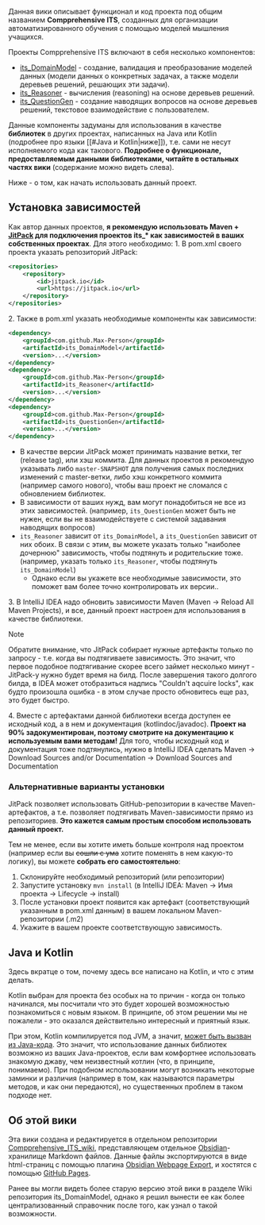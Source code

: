 Данная вики описывает функционал и код проекта под общим названием **Compprehensive ITS**, созданных для организации автоматизированного обучения с помощью моделей мышления учащихся.

Проекты Compprehensive ITS включают в себя несколько компонентов:
- [its_DomainModel](https://github.com/Max-Person/its_DomainModel) - создание, валидация и преобразование моделей данных (модели данных о конкретных задачах, а также модели деревьев решений, решающих эти задачи).
- [its_Reasoner](https://github.com/Max-Person/its_Reasoner) - вычисления (reasoning) на основе деревьев решений.
- [its_QuestionGen](https://github.com/Max-Person/its_QuestionGen) - создание наводящих вопросов на основе деревьев решений, текстовое взаимодействие с пользователем.

Данные компоненты задуманы для использования в качестве **библиотек** в других проектах, написанных на Java или Kotlin (подробнее про языки [[#Java и Kotlin|ниже]]), т.е. сами не несут исполняемого кода как такового.
**Подробнее о функционале, предоставляемым данными библиотеками, читайте в остальных частях вики** (содержание можно видеть слева).

Ниже - о том, как начать использовать данный проект.
## Установка зависимостей

Как автор данных проектов, **я рекомендую использовать Maven + [JitPack](https://jitpack.io/)  для подключения проектов its_\* как зависимостей в ваших собственных проектах**.
Для этого необходимо:
1\. В pom.xml своего проекта указать репозиторий JitPack:
```xml
<repositories>
	<repository>
		<id>jitpack.io</id>
		<url>https://jitpack.io</url>
	</repository>
</repositories>
```
2\. Также в pom.xml указать необходимые компоненты как зависимости:
```xml
<dependency>
	<groupId>com.github.Max-Person</groupId>
	<artifactId>its_DomainModel</artifactId>
	<version>...</version>
</dependency>
<dependency>
	<groupId>com.github.Max-Person</groupId>
	<artifactId>its_Reasoner</artifactId>
	<version>...</version>
</dependency>
<dependency>
	<groupId>com.github.Max-Person</groupId>
	<artifactId>its_QuestionGen</artifactId>
	<version>...</version>
</dependency>
```
- В качестве версии JitPack может принимать название ветки, тег (release tag), или хэш коммита. Для данных проектов я рекомендую указывать либо `master-SNAPSHOT` для получения самых последних изменений с master-ветки, либо хэш конкретного коммита (например самого нового), чтобы ваш проект не сломался с обновлением библиотек.
- В зависимости от ваших нужд, вам могут понадобиться не все из этих зависимостей.
  (например, `its_QuestionGen` может быть не нужен, если вы не взаимодействуете с системой задавания наводящих вопросов)
- `its_Reasoner` зависит от `its_DomainModel`, а `its_QuestionGen` зависит от них обоих. В связи с этим, вы можете указать только "наиболее дочернюю" зависимость, чтобы подтянуть и родительские тоже.
  (например, указать только `its_Reasoner`, чтобы подтянуть `its_DomainModel`)
	- Однако если вы укажете все необходимые зависимости, это поможет вам более точно контролировать их версии..


3\. В IntelliJ IDEA надо обновить зависимости Maven (Maven -> Reload All Maven Projects), и все, данный проект настроен для использования в качестве библиотеки.
> [!note]
Обратите внимание, что JitPack собирает нужные артефакты только по запросу - т.е. когда вы подтягиваете зависимость. Это значит, что первое подобное подтягивание скорее всего займет несколько минут - JitPack-у нужно будет время на билд.
После завершения такого долгого билда, в IDEA может отобразиться надпись "Couldn't aqcuire locks", как будто произошла ошибка - в этом случае просто обновитесь еще раз, это будет быстро.

4\. Вместе с артефактами данной библиотеки всегда доступен ее исходный код, а в нем и документация (kotlindoc/javadoc). **Проект на 90% задокументирован, поэтому смотрите на документацию к используемым вами методам!** 
Для того, чтобы исходный код и документация тоже подтянулись, нужно в IntelliJ IDEA сделать Maven -> Download Sources and/or Documentation -> Download Sources and Documentation
### Альтернативные варианты установки

JitPack позволяет использовать GitHub-репозитории в качестве Maven-артефактов, а т.е. позволяет подтягивать Maven-зависимости прямо из репозиториев. **Это кажется самым простым способом использовать данный проект.**

Тем не менее, если вы хотите иметь больше контроля над проектом (например если вы ~~сошли с ума~~ хотите поменять в нем какую-то логику), вы можете **собрать его самостоятельно**:
1. Склонируйте необходимый репозиторий (или репозитории)
2. Запустите установку `mvn install` 
   (в IntelliJ IDEA: Maven -> Имя проекта -> Lifecycle -> install)
3. После установки проект появится как артефакт (соответствующий указанным в pom.xml данным) в вашем локальном Maven-репозитории (.m2)
4. Укажите в вашем проекте соответствующую зависимость.

## Java и Kotlin

Здесь вкратце о том, почему здесь все написано на Kotlin, и что с этим делать.

Kotlin выбран для проекта без особых на то причин - когда он только начинался, мы посчитали что это будет хорошей возможностью познакомиться с новым языком. В принципе, об этом решении мы не пожалели - это оказался действительно интересный и приятный язык.

При этом, Kotlin компилируется под JVM, а значит, [может быть вызван из Java-кода](https://kotlinlang.org/docs/java-to-kotlin-interop.html). Это значит, что использование данных библиотек возможно из ваших Java-проектов, если вам комфортнее использовать знакомую джаву, чем неизвестный котлин (что, в принципе, понимаемо).
При подобном использовании могут возникать некоторые заминки и различия (например в том, как называются параметры методов, и как они передаются), но существенных проблем в таком подходе нет.

## Об этой вики

Эта вики создана и редактируется в отдельном репозитории [Compprehensive_ITS_wiki](https://github.com/Max-Person/Compprehensive_ITS_wiki), представляющем отдельное [Obsidian](https://obsidian.md/)-хранилище Markdown файлов.
Данные файлы экспортируются в виде html-страниц с помощью плагина [Obsidian Webpage Export](https://github.com/KosmosisDire/obsidian-webpage-export), и хостятся с помощью [GitHub Pages](https://pages.github.com/).

Ранее вы могли видеть более старую версию этой вики в разделе Wiki репозитория its_DomainModel, однако я решил вынести ее как более централизованный справочник после того, как узнал о такой возможности.
